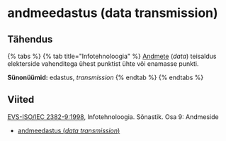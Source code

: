 # andmeedastus (data transmission)

## Tähendus

{% tabs %}
{% tab title="Infotehnoloogia" %}
&#x20;[Andmete](andmed-data.md) (_data_) teisaldus elekterside vahenditega ühest punktist ühte või enamasse punkti.

**Sünonüümid:** edastus, _transmission_
{% endtab %}
{% endtabs %}

## Viited

[EVS-ISO/IEC 2382-9:1998](http://www.evs.ee/tooted/evs-iso-iec-2382-9-1998), Infotehnoloogia. Sõnastik. Osa 9: Andmeside

* [andmeedastus (_data transmission_)](https://www.eki.ee/dict/its/index.cgi?Q=D165AA1D-6C03-1014-88DC-FC5F0DBED45A\&F=GUID\&C01=1\&C02=0\&C10=1)
